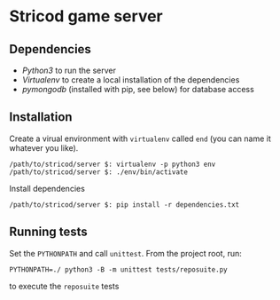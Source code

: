 Stricod game server
===================

## Dependencies

* *Python3* to run the server
* *Virtualenv* to create a local installation of the dependencies
* *pymongodb* (installed with pip, see below) for database access

## Installation

Create a virual environment with `virtualenv` called `end`
(you can name it whatever you like).
```
/path/to/stricod/server $: virtualenv -p python3 env
/path/to/stricod/server $: ./env/bin/activate
```

Install dependencies
```
/path/to/stricod/server $: pip install -r dependencies.txt 
```

## Running tests

Set the `PYTHONPATH` and call `unittest`. From the project root, run:
```
PYTHONPATH=./ python3 -B -m unittest tests/reposuite.py
```
to execute the `reposuite` tests
